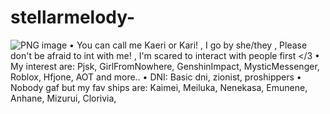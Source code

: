 # stellarmelody-
  ![PNG image](https://github.com/stellarmelody/stellarmelody-/assets/123318172/7f1f720c-d7db-48d6-b109-0a4235ef1fdd)
• You can call me Kaeri or Kari! , 
I go by she/they ,
Please don't be afraid to int
with me! , I'm scared to interact with people first </3 
• My interest are: Pjsk, GirlFromNowhere,  GenshinImpact, MysticMessenger, Roblox, Hfjone, AOT and more.. 
• DNI: Basic dni, zionist, proshippers
• Nobody gaf but my fav ships are:
Kaimei, Meiluka, Nenekasa, Emunene, Anhane, Mizurui, Clorivia,
